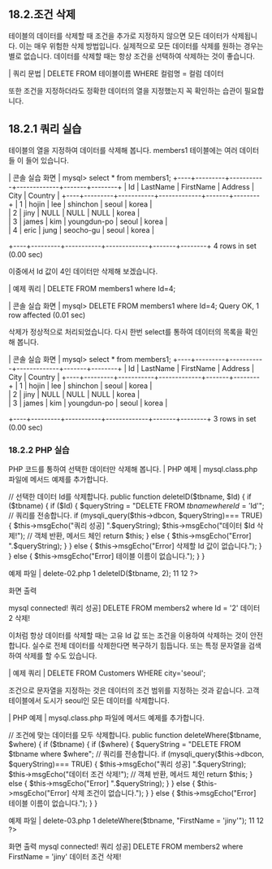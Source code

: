 
## 18.2.조건 삭제 
테이블의 데이터를 삭제할 때 조건을 추가로 지정하지 않으면 모든 데이터가 삭제됩니다. 이는 매우 위험한 삭제 방법입니다. 
실제적으로 모든 데이터를 삭제를 원하는 경우는 별로 없습니다. 데이터를 삭제할 때는 
항상 조건을 선택하여 삭제하는 것이 좋습니다. 

| 쿼리 문법 | 
DELETE FROM 테이블이름 WHERE 컬럼명 = 컬럼 데이터 

또한 조건을 지정하더라도 정확한 데이터의 열을 지정했는지 꼭 확인하는 습관이 필요합 
니다. 

## 18.2.1 쿼리 실습 
테이블의 열을 지정하여 데이터를 삭제해 봅니다. members1 테이블에는 여러 데이터들 
이 들어 있습니다. 

| 콘솔 실습 화면 | 
mysql> select * from members1; +----+---------+-----------+-------------+-------+--------+ | Id | LastName | FirstName | Address | City | Country | +----+---------+-----------+-------------+-------+--------+ 
| 1 | hojin  | lee  | shinchon   | seoul | korea   |  
| 2 | jiny  | NULL  | NULL  | NULL | korea  |  
| 3 | james  | kim   | youngdun-po | seoul | korea   |  
| 4 | eric  | jung  | seocho-gu   | seoul | korea    |  

+----+---------+-----------+-------------+-------+--------+ 4 rows in set (0.00 sec) 

이중에서 Id 값이 4인 데이터만 삭제해 보겠습니다. 

| 예제 쿼리 | 
DELETE FROM members1 where Id=4; 

| 콘솔 실습 화면 | 
mysql> DELETE FROM members1 where Id=4; Query OK, 1 row affected (0.01 sec) 

삭제가 정상적으로 처리되었습니다. 다시 한번 select를 통하여 데이터의 목록을 확인해 
봅니다. 

| 콘솔 실습 화면 | 
mysql> select * from members1; +----+---------+-----------+-------------+-------+--------+ | Id | LastName | FirstName | Address | City | Country | +----+---------+-----------+-------------+-------+--------+ 
| 1 | hojin  | lee  | shinchon   | seoul | korea   |  
| 2 | jiny  | NULL  | NULL  | NULL | korea  |  
| 3 | james  | kim   | youngdun-po | seoul | korea   |  

+----+---------+-----------+-------------+-------+--------+ 3 rows in set (0.00 sec) 

### 18.2.2 PHP 실습 
PHP 코드를 통하여 선택한 데이터만 삭제해 봅니다. 
| PHP 예제 | 
mysql.class.php 파일에 메서드 예제를 추가합니다. 

// 선택한 데이터 Id를 삭제합니다. public function deleteID($tbname, $Id) { 
if ($tbname) { 
if ($Id) { 
$queryString = "DELETE FROM $tbname where Id = '$Id'"; 
// 쿼리를 전송합니다. 
if (mysqli_query($this->dbcon, $queryString)=== TRUE) { $this->msgEcho("쿼리 성공] ".$queryString); $this->msgEcho("데이터 $Id 삭제!"); 
// 객체 반환, 메서드 체인 return $this; 
} else { $this->msgEcho("Error] ".$queryString); } 
} else { $this->msgEcho("Error] 삭제할 Id 값이 없습니다."); } 
} else { $this->msgEcho("Error] 테이블 이름이 없습니다."); } } 

예제 파일 | delete-02.php 
1  <?php  
2  
3  include "dbinfo.php";  
4  include "mysql.class.php";  
5  
6  // ++ Mysqli DB 연결.  
7  $db = new JinyMysql();  
8  
9  $tbname = "members2";  
10  $db->deleteID($tbname, 2);  
11  
12  ?>  

화면 출력 

mysql connected! 쿼리 성공] DELETE FROM members2 where Id = '2' 데이터 2 삭제! 

이처럼 항상 데이터를 삭제할 때는 고유 Id 값 또는 조건을 이용하여 삭제하는 것이 안전 
합니다. 실수로 전체 데이터를 삭제한다면 복구하기 힘듭니다. 
또는 특정 문자열을 검색하여 삭제를 할 수도 있습니다. 

| 예제 쿼리 | 
DELETE FROM Customers WHERE city='seoul'; 

조건으로 문자열을 지정하는 것은 데이터의 조건 범위를 지정하는 것과 같습니다. 고객 
테이블에서 도시가 seoul인 모든 데이터를 삭제합니다. 

| PHP 예제 | 
mysql.class.php 파일에 메서드 예제를 추가합니다. 

// 조건에 맞는 데이터를 모두 삭제합니다. public function deleteWhere($tbname, $where) { 
if ($tbname) { if ($where) { $queryString = "DELETE FROM $tbname where $where"; 
// 쿼리를 전송합니다. 
if (mysqli_query($this->dbcon, $queryString)=== TRUE) { $this->msgEcho("쿼리 성공] ".$queryString); $this->msgEcho("데이터 조건 삭제!"); 
// 객체 반환, 메서드 체인 return $this; 
} else { $this->msgEcho("Error] ".$queryString); } 
} else { $this->msgEcho("Error] 삭제 조건이 없습니다."); 
} } else { $this->msgEcho("Error] 테이블 이름이 없습니다."); } } 

예제 파일 | delete-03.php 
1  <?php  
2  
3  include "dbinfo.php";  
4  include "mysql.class.php";  
5  
6  // ++ Mysqli DB 연결.  
7  $db = new JinyMysql();  
8  
9  $tbname = "members2";  
10  $db->deleteWhere($tbname, "FirstName = 'jiny'");  
11  
12  ?>  

화면 출력 
mysql connected! 쿼리 성공] DELETE FROM members2 where FirstName = 'jiny' 데이터 조건 삭제! 
